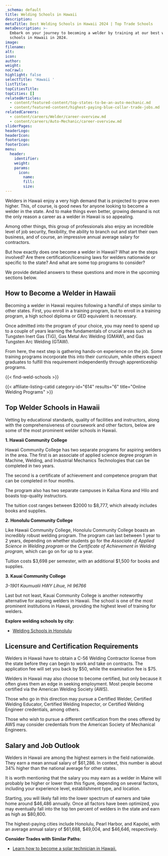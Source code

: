 ```yaml
---
_schema: default
title: Welding Schools in Hawaii
description:
metaTitle: Best Welding Schools in Hawaii 2024 | Top Trade Schools
metaDescription: >-
  Embark on your journey to becoming a welder by training at our best welding
  schools in Hawaii in 2024.
image:
filename:
alt:
icon:
author:
weight:
noCrawl:
highlight: false
selectTitle: 'Hawaii '
listTitle:
topCitiesTitle:
topCities: []
relatedArticles:
  - content/featured-content/top-states-to-be-an-auto-mechanic.md
  - content/featured-content/highest-paying-blue-collar-trade-jobs.md
relatedCareers:
  - content/careers/Welder/career-overview.md
  - content/careers/Auto-Mechanic/career-overview.md
sliderPages:
headerLogo:
headerIcon:
footerLogo:
footerIcon:
menu:
  header:
    identifier:
    weight:
    params:
      icon:
        name:
        fill:
        size:
---
```

Welders in Hawaii enjoy a very high demand that is projected to grow even higher. This, of course, is good news for anyone looking to become a welder in the state. And to make things even better, growing demand is not the only reason a career as a welder in Hawaii is so appealing.

Among other things, this group of professionals also enjoy an incredible level of job security, flexibility, the ability to branch out and start their own business, and of course, an impressive annual average salary for contractors.

But how exactly does one become a welder in Hawaii? What are the steps involved? Are there certification/licensing laws for welders nationwide or specific to the state? And what are some top programs to consider?

We provide detailed answers to these questions and more in the upcoming sections below.

## **How to Become a Welder in Hawaii**

Becoming a welder in Hawaii requires following a handful of steps similar to other states. First, you enroll in a training program, but to enroll in a training program, a high school diploma or GED equivalent is necessary.

Once admitted into the program of your choice, you may need to spend up to a couple of years learning the fundamentals of crucial areas such as Tungsten Inert Gas (TiG), Gas Metal Arc Welding (GMAW), and Gas Tungsten Arc Welding (GTAW).

From here, the next step is gathering hands-on experience on the job. Some training programs incorporate this into their curriculum, while others expect graduates to fulfill this requirement independently through apprenticeship programs.

{{< find-weld-schools >}}

{{< affiliate-listing-catid category-id="614" results="6" title="Online Welding Programs" >}}

## **Top Welder Schools in Hawaii**

Vetting by educational standards, quality of facilities and instructors, along with the comprehensiveness of coursework and other factors, below are some of the most prominent welder schools in Hawaii.

**1\. Hawaii Community College**

Hawaii Community College has two separate programs for aspiring welders in the area. The first is an associate of applied science degree program in Machine, Welding, and Industrial Mechanics Technologies that can be completed in two years.

The second is a certificate of achievement and competence program that can be completed in four months.

The program also has two separate campuses in Kailua Kona and Hilo and boasts top-quality instructors.

The tuition cost ranges between $2000 to $8,777, which already includes books and supplies.

**2\. Honolulu Community College**

Like Hawaii Community College, Honolulu Community College boasts an incredibly robust welding program. The program can last between 1 year to 2 years, depending on whether students go for the *Associate of Applied Science in Welding program* or the *Certificate of Achievement in Welding program,* which can go on for up to a year.

Tuition costs $3,698 per semester, with an additional $1,500 for books and supplies.

**3\. Kauai Community College**

*3-1901 Kaumualii HWY Lihue, HI 96766*

Last but not least, Kauai Community College is another noteworthy alternative for aspiring welders in Hawaii. The school is one of the most prominent institutions in Hawaii, providing the highest level of training for welders.

**Explore welding schools by city:**

* [Welding Schools in Honolulu](https://toptradeschools.com/near-you/welder/hawaii/honolulu/)

## **Licensure and Certification Requirements**

Welders in Hawaii have to obtain a C-56 Welding Contractor license from the state before they can begin to work and take on contracts. The application fee will set you back by $50, while the examination fee is $75.

Welders in Hawaii may also choose to become certified, but only because it often gives them an edge in seeking employment. Most people become certified via the American Welding Society (AWS).

Those who go in this direction may pursue a Certified Welder, Certified Welding Educator, Certified Welding Inspector, or Certified Welding Engineer credentials, among others.

Those who wish to pursue a different certification from the ones offered by AWS may consider credentials from the American Society of Mechanical Engineers.

## **Salary and Job Outlook**

Welders in Hawaii are among the highest earners in the field nationwide. They earn a mean annual salary of $61,286. In context, this number is about 34% higher than the national average for other states.

It is worth mentioning that the salary you may earn as a welder in Maine will probably be higher or lower than this figure, depending on several factors, including your experience level, establishment type, and location.

Starting, you will likely fall into the lower spectrum of earners and take home around $46,486 annually. Once all factors have been optimized, you may eventually fall into the top ten percent of welders in the state and earn as high as $80,800.

The highest-paying cities include Honolulu, Pearl Harbor, and Kapolei, with an average annual salary of $61,688, $49,004, and $46,646, respectively.

**Consider Trades with Similar Paths:**

* [Learn how to become a solar technician in Hawaii.](https://toptradeschools.com/near-you/solar-technician/hawaii/)